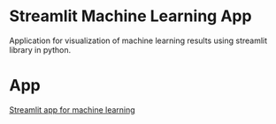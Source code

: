 # Streamlit Machine Learning App

Application for visualization of machine learning results using streamlit library in python.

# App
[Streamlit app for machine learning](https://fagna-aplicativostreamlitml-appstreamlitml-100zn0.streamlitapp.com/)
